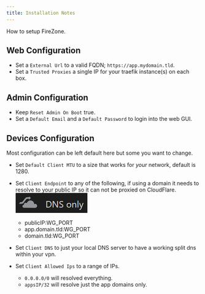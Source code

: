 ```yaml
---
title: Installation Notes
---
```


How to setup FireZone.

## Web Configuration

- Set a `External Url` to a valid FQDN; `https://app.mydomain.tld`.
- Set a `Trusted Proxies` a single IP for your traefik instance(s) on each box.

## Admin Configuration

- Keep `Reset Admin On Boot` true.
- Set a `Default Email` and a `Default Password` to login into the web GUI.

## Devices Configuration

Most configuration can be left default here but some you want to change.

- Set `Default Client MTU` to a size that works for _your_ network, default is 1280.
- Set `Client Endpoint` to any of the following, if using a domain it needs to resolve to your public IP so it can not be proxied on CloudFlare. ![firezone-dns-only](./img/firezone-dns-only.png)

  - publicIP:WG_PORT
  - app.domain.tld:WG_PORT
  - domain.tld:WG_PORT

- Set `Client DNS` to just your local DNS server to have a working split dns within your vpn.

- Set `Client Allowed Ips` to a range of IPs.
  - `0.0.0.0/0` will resolved everything.
  - `appsIP/32` will resolve just the app domains only.
